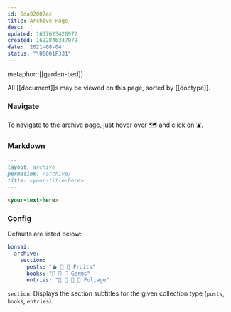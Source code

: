 ```yaml
---
id: 6da92007ac
title: Archive Page
desc: ''
updated: 1637623426972
created: 1622846347979
date: '2021-08-04'
status: "\U0001F331"
---
```


metaphor::[[garden-bed]]


All [[document]]s may be viewed on this page, sorted by [[doctype]].


### Navigate

To navigate to the archive page, just hover over 🗺 and click on ⛲.

### Markdown

```markdown
---
layout: archive
permalink: /archive/
title: <your-title-here>
---

<your-text-here>
```

### Config

Defaults are listed below:

```yaml
bonsai:
  archive:
    section:
      posts: "🫐 🥭 🍈 Fruits"
      books: "🌰 🍵 🎍 Germs"
      entries: "🌱 🌿 🎋 🌸 Foliage"
```

`section`: Displays the section subtitles for the given collection type (`posts`, `books`, `entries`).
